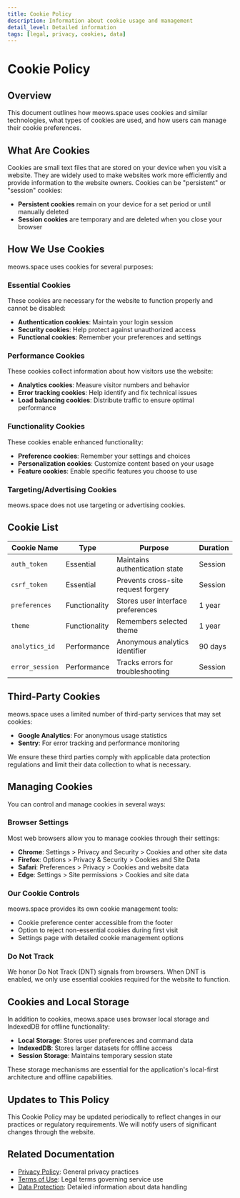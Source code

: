 ```yaml
---
title: Cookie Policy
description: Information about cookie usage and management
detail_level: Detailed information
tags: [legal, privacy, cookies, data]
---
```


# Cookie Policy

## Overview

This document outlines how meows.space uses cookies and similar technologies, what types of cookies are used, and how users can manage their cookie preferences.

## What Are Cookies

Cookies are small text files that are stored on your device when you visit a website. They are widely used to make websites work more efficiently and provide information to the website owners. Cookies can be "persistent" or "session" cookies:

- **Persistent cookies** remain on your device for a set period or until manually deleted
- **Session cookies** are temporary and are deleted when you close your browser

## How We Use Cookies

meows.space uses cookies for several purposes:

### Essential Cookies

These cookies are necessary for the website to function properly and cannot be disabled:

- **Authentication cookies**: Maintain your login session
- **Security cookies**: Help protect against unauthorized access
- **Functional cookies**: Remember your preferences and settings

### Performance Cookies

These cookies collect information about how visitors use the website:

- **Analytics cookies**: Measure visitor numbers and behavior
- **Error tracking cookies**: Help identify and fix technical issues
- **Load balancing cookies**: Distribute traffic to ensure optimal performance

### Functionality Cookies

These cookies enable enhanced functionality:

- **Preference cookies**: Remember your settings and choices
- **Personalization cookies**: Customize content based on your usage
- **Feature cookies**: Enable specific features you choose to use

### Targeting/Advertising Cookies

meows.space does not use targeting or advertising cookies.

## Cookie List

| Cookie Name     | Type          | Purpose                             | Duration |
| --------------- | ------------- | ----------------------------------- | -------- |
| `auth_token`    | Essential     | Maintains authentication state      | Session  |
| `csrf_token`    | Essential     | Prevents cross-site request forgery | Session  |
| `preferences`   | Functionality | Stores user interface preferences   | 1 year   |
| `theme`         | Functionality | Remembers selected theme            | 1 year   |
| `analytics_id`  | Performance   | Anonymous analytics identifier      | 90 days  |
| `error_session` | Performance   | Tracks errors for troubleshooting   | Session  |

## Third-Party Cookies

meows.space uses a limited number of third-party services that may set cookies:

- **Google Analytics**: For anonymous usage statistics
- **Sentry**: For error tracking and performance monitoring

We ensure these third parties comply with applicable data protection regulations and limit their data collection to what is necessary.

## Managing Cookies

You can control and manage cookies in several ways:

### Browser Settings

Most web browsers allow you to manage cookies through their settings:

- **Chrome**: Settings > Privacy and Security > Cookies and other site data
- **Firefox**: Options > Privacy & Security > Cookies and Site Data
- **Safari**: Preferences > Privacy > Cookies and website data
- **Edge**: Settings > Site permissions > Cookies and site data

### Our Cookie Controls

meows.space provides its own cookie management tools:

- Cookie preference center accessible from the footer
- Option to reject non-essential cookies during first visit
- Settings page with detailed cookie management options

### Do Not Track

We honor Do Not Track (DNT) signals from browsers. When DNT is enabled, we only use essential cookies required for the website to function.

## Cookies and Local Storage

In addition to cookies, meows.space uses browser local storage and IndexedDB for offline functionality:

- **Local Storage**: Stores user preferences and command data
- **IndexedDB**: Stores larger datasets for offline access
- **Session Storage**: Maintains temporary session state

These storage mechanisms are essential for the application's local-first architecture and offline capabilities.

## Updates to This Policy

This Cookie Policy may be updated periodically to reflect changes in our practices or regulatory requirements. We will notify users of significant changes through the website.

## Related Documentation

- [Privacy Policy](privacy-policy.md): General privacy practices
- [Terms of Use](terms-of-use.md): Legal terms governing service use
- [Data Protection](data-protection.md): Detailed information about data handling
